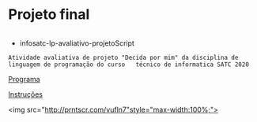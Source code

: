 #   Projeto final

<img src="https://camo.githubusercontent.com/67545d67ea8f4fad92030f7400c333f2b1a9f9c62c8bcec50d6236641a455d46/68747470733a2f2f777777312e736174632e6564752e62722f706f72746169732f61636573736f2f7075626c69632f6173736574732f696d672f6c6f676f536174632e706e67" alt="" data-canonical-src="https://www1.satc.edu.br/portais/acesso/public/assets/img/logoSatc.png" style="max-width:100%;">
                  
* infosatc-lp-avaliativo-projetoScript

`Atividade avaliativa de projeto "Decida por mim" da disciplina de linguagem de programação do curso   técnico de informatica SATC 2020`

<a href="https://github.com/Shinguek0/Projeto_Final/blob/main/projeto.py">Programa</a>

<a href="https://github.com/Shinguek0/Projeto_Final/blob/main/Instruções.txt">Instruções</a>

<img src="http://prntscr.com/vufln7"style="max-width:100%;">